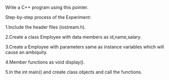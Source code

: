 Write a C++ program using this pointer.

Step-by-step process of the Experiment:

1.Include the header files (iostream.h).

2.Create a class Employee with data members as id,name,salary.

3.Create a Employee with parameters same as instance variables which will cause an ambiquity.

4.Member functions as void display().

5.In the int main() and create class objects and call the functions.




